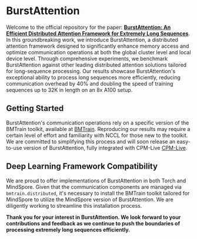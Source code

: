 # BurstAttention
Welcome to the official repository for the paper: [**BurstAttention: An Efficient Distributed Attention Framework for Extremely Long Sequences**](https://arxiv.org/pdf/2403.09347v1.pdf). In this groundbreaking work, we introduce BurstAttention, a distributed attention framework designed to significantly enhance memory access and optimize communication operations at both the global cluster level and local device level. Through comprehensive experiments, we benchmark BurstAttention against other leading distributed attention solutions tailored for long-sequence processing. Our results showcase BurstAttention's exceptional ability to process long sequences more efficiently, reducing communication overhead by 40% and doubling the speed of training sequences up to 32K in length on an 8x A100 setup.

## Getting Started
BurstAttention's communication operations rely on a specific version of the BMTrain toolkit, available at [BMTrain](https://github.com/OpenBMB/BMTrain). Reproducing our results may require a certain level of effort and familiarity with NCCL for those new to the toolkit. We are committed to simplifying this process and will soon release an easy-to-use version of BurstAttention, fully integrated with CPM-Live [CPM-Live](https://github.com/OpenBMB/CPM-Live).

## Deep Learning Framework Compatibility
We are proud to offer implementations of BurstAttention in both Torch and MindSpore. Given that the communication components are managed via `bmtrain.distributed`, it's necessary to install the BMTrain toolkit tailored for MindSpore to utilize the MindSpore version of BurstAttention. We are diligently working to streamline this installation process.

**Thank you for your interest in BurstAttention. We look forward to your contributions and feedback as we continue to push the boundaries of processing extremely long sequences efficiently.**
